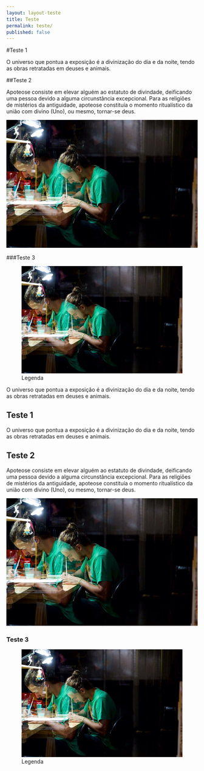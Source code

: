 ```yaml
---
layout: layout-teste
title: Teste
permalink: teste/
published: false
---
```


#Teste 1

O universo que pontua a exposição é a divinização do dia e da noite, tendo as obras retratadas em deuses e animais.

##Teste 2

Apoteose consiste em elevar alguém ao estatuto de divindade, deificando uma pessoa devido a alguma circunstância excepcional. Para as religiões de mistérios da antiguidade, apoteose constituía o momento ritualístico da união com divino (Uno), ou mesmo, tornar-se deus.

![](/img/about.jpg)

###Teste 3

<figure>
	<img src="/img/about.jpg">
	<figcaption>Legenda</figcaption>
</figure>

O universo que pontua a exposição é a divinização do dia e da noite, tendo as obras retratadas em deuses e animais.

<section>
	<h1>Teste 1</h1>
	<p>
		O universo que pontua a exposição é a divinização do dia e da noite, tendo as obras retratadas em deuses e animais.
	</p>
	<h2>Teste 2</h2>
	<p>
		Apoteose consiste em elevar alguém ao estatuto de divindade, deificando uma pessoa devido a alguma circunstância excepcional. Para as religiões de mistérios da antiguidade, apoteose constituía o momento ritualístico da união com divino (Uno), ou mesmo, tornar-se deus.
	</p>
	<img src="/img/about.jpg">
	<h3>Teste 3</h3>
	<figure>
		<img src="/img/about.jpg">
		<figcaption>Legenda</figcaption>
	</figure>
</section>
